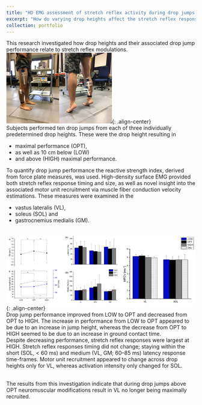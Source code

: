 ```yaml
---
title: "HD EMG assessment of stretch reflex activity during drop jumps from varying drop heights"
excerpt: "How do varying drop heights affect the stretch reflex response and performance during drop jumps?<br/><img src='/images/dj_hd_emg_cover.png'>"
collection: portfolio
---
```


This research investigated how drop heights and their associated drop jump performance relate to stretch reflex modulations.
` `  
![Drop jump and high density sEMG methods](/images/dj_hd_emg_methods.png){: .align-center}  
Subjects performed ten drop jumps from each of three individually predetermined drop heights. These were the drop height resulting in  
- maximal performance (OPT), 
- as well as 10 cm below (LOW)  
- and above (HIGH) maximal performance.  

To quantify drop jump performance the reactive strength index, derived from force plate measures, was used. High-density surface EMG provided both stretch reflex response timing and size, as well as novel insight into the associated motor unit recruitment via muscle fiber conduction velocity estimations. These measures were examined in the 
- vastus lateralis (VL), 
- soleus (SOL) and
- gastrocnemius medialis (GM).  

` `  
![Drop jump performance results](/images/dj_hd_emg_results.png){: .align-center}  
Drop jump performance improved from LOW to OPT and decreased from OPT to HIGH. The increase in performance from LOW to OPT appeared to be due to an increase in jump height, whereas the decrease from OPT to HIGH seemed to be due to an increase in ground contact time.  
Despite decreasing performance, stretch reflex responses were largest at HIGH. Stretch reflex responses timing did not change; staying within the short (SOL, < 60 ms) and medium (VL, GM; 60–85 ms) latency response time-frames. Motor unit recruitment appeared to change across drop heights only for VL, whereas activation intensity only changed for SOL.  
` `  

The results from this investigation indicate that during drop jumps above OPT neuromuscular modifications result in VL no longer being maximally recruited.